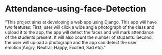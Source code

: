 # Attendance-using-face-Detection
"This project aims at developing a web app using Django. This app will have two features:   First, user will click a wide angle photograph of the class and upload it to the app, the app will detect the faces and will mark attendance of the students present. It will also count the number of students.  Second, the user will upload a photograph and the app can detect the user emotion(Angry, Neutral, Happy, Excited, Sad etc)."
